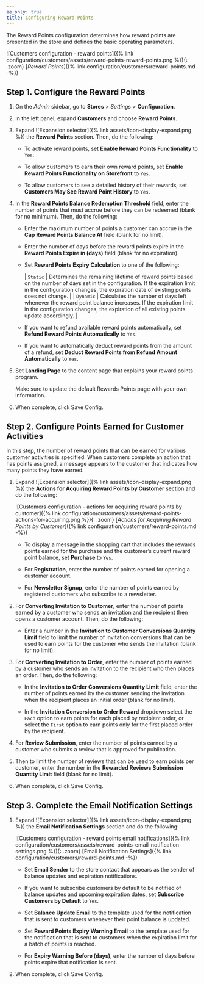 ```yaml
---
ee_only: true
title: Configuring Reward Points
---
```


The Reward Points configuration determines how reward points are presented in the store and defines the basic operating parameters.

![Customers configuration - reward points]({% link configuration/customers/assets/reward-points-reward-points.png %}){: .zoom}
 [_Reward Points_]({% link configuration/customers/reward-points.md -%})

## Step 1. Configure the Reward Points

1. On the _Admin_ sidebar, go to **Stores** > _Settings_ > **Configuration**.

1. In the left panel, expand **Customers** and choose **Reward Points**.

1. Expand ![Expansion selector]({% link assets/icon-display-expand.png %}) the **Reward Points** section. Then, do the following:

    - To activate reward points, set **Enable Reward Points Functionality** to `Yes`.

    - To allow customers to earn their own reward points, set **Enable Reward Points Functionality on Storefront** to `Yes`.

    - To allow customers to see a detailed history of their rewards, set **Customers May See Reward Point History** to `Yes`.

1. In the **Reward Points Balance Redemption Threshold** field, enter the number of points that must accrue before they can be redeemed (blank for no minimum). Then, do the following:

    - Enter the maximum number of points a customer can accrue in the **Cap Reward Points Balance At** field (blank for no limit).

    - Enter the number of days before the reward points expire in the **Reward Points Expire in (days)** field (blank for no expiration).

    - Set **Reward Points Expiry Calculation** to one of the following:

        | `Static` | Determines the remaining lifetime of reward points based on the number of days set in the configuration. If the expiration limit in the configuration changes, the expiration date of existing points does not change. |
        | `Dynamic` | Calculates the number of days left whenever the reward point balance increases. If the expiration limit in the configuration changes, the expiration of all existing points update accordingly. |

    - If you want to refund available reward points automatically, set **Refund Reward Points Automatically** to `Yes`.

    - If you want to automatically deduct reward points from the amount of a refund, set **Deduct Reward Points from Refund Amount Automatically** to `Yes`.

1. Set **Landing Page** to the content page that explains your reward points program.

    Make sure to update the default Rewards Points page with your own information.

1. When complete, click <span class="btn">Save Config</span>.

## Step 2. Configure Points Earned for Customer Activities

In this step, the number of reward points that can be earned for various customer activities is specified. When customers complete an action that has points assigned, a message appears to the customer that indicates how many points they have earned.

1. Expand ![Expansion selector]({% link assets/icon-display-expand.png %}) the **Actions for Acquiring Reward Points by Customer** section and do the following:

    ![Customers configuration - actions for acquiring reward points by customer]({% link configuration/customers/assets/reward-points-actions-for-acquiring.png %}){: .zoom}
    [_Actions for Acquiring Reward Points by Customer_]({% link configuration/customers/reward-points.md -%})

    - To display a message in the shopping cart that includes the rewards points earned for the purchase and the customer’s current reward point balance, set **Purchase** to `Yes`.

    - For **Registration**, enter the number of points earned for opening a customer account.

    - For **Newsletter Signup**, enter the number of points earned by registered customers who subscribe to a newsletter.

1. For **Converting Invitation to Customer**, enter the number of points earned by a customer who sends an invitation and the recipient then opens a customer account. Then, do the following:

    - Enter a number in the **Invitation to Customer Conversions Quantity Limit** field to limit the number of invitation conversions that can be used to earn points for the customer who sends the invitation (blank for no limit).

1. For **Converting Invitation to Order**, enter the number of points earned by a customer who sends an invitation to the recipient who then places an order. Then, do the following:

    - In the **Invitation to Order Conversions Quantity Limit** field, enter the number of points earned by the customer sending the invitation when the recipient places an initial order (blank for no limit).

    - In the **Invitation Conversion to Order Reward** dropdown select the `Each` option to earn points for each placed by recipient order, or select the `First` option to earn points only for the first placed order by the recipient.

1. For **Review Submission**, enter the number of points earned by a customer who submits a review that is approved for publication.

1. Then to limit the number of reviews that can be used to earn points per customer, enter the number in the **Rewarded Reviews Submission Quantity Limit** field (blank for no limit).

1. When complete, click <span class="btn">Save Config</span>.

## Step 3. Complete the Email Notification Settings

1. Expand ![Expansion selector]({% link assets/icon-display-expand.png %}) the **Email Notification Settings** section and do the following:

    ![Customers configuration - reward points email notifications]({% link configuration/customers/assets/reward-points-email-notification-settings.png %}){: .zoom}
    [Email Notification Settings]({% link configuration/customers/reward-points.md -%})

    - Set **Email Sender** to the store contact that appears as the sender of balance updates and expiration notifications.

    - If you want to subscribe customers by default to be notified of balance updates and upcoming expiration dates, set **Subscribe Customers by Default** to `Yes`.

    - Set **Balance Update Email** to the template used for the notification that is sent to customers whenever their point balance is updated.

    - Set **Reward Points Expiry Warning Email** to the template used for the notification that is sent to customers when the expiration limit for a batch of points is reached.

    - For **Expiry Warning Before (days)**, enter the number of days before points expire that notification is sent.

1. When complete, click <span class="btn">Save Config</span>.
